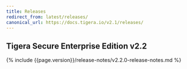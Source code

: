 ```yaml
---
title: Releases
redirect_from: latest/releases/
canonical_url: https://docs.tigera.io/v2.1/releases/
---
```


## Tigera Secure Enterprise Edition v2.2

{% include {{page.version}}/release-notes/v2.2.0-release-notes.md %}
